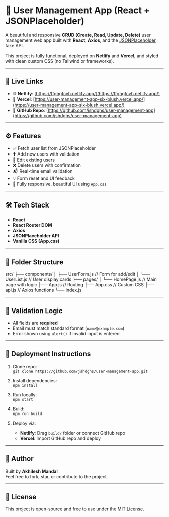 # 👤 User Management App (React + JSONPlaceholder)

A beautiful and responsive **CRUD (Create, Read, Update, Delete)** user management web app built with **React**, **Axios**, and the [JSONPlaceholder](https://jsonplaceholder.typicode.com/users) fake API.

This project is fully functional, deployed on **Netlify** and **Vercel**, and styled with clean custom CSS (no Tailwind or frameworks).

---

## 🔗 Live Links

- 🌐 **Netlify**: [https://ffghgfcvh.netlify.app/](https://ffghgfcvh.netlify.app/)
- 🚀 **Vercel**: [https://user-management-app-six-blush.vercel.app/](https://user-management-app-six-blush.vercel.app/)
- 📁 **GitHub Repo**: [https://github.com/jshdghs/user-management-app](https://github.com/jshdghs/user-management-app)

---

## ⚙️ Features

- ✅ Fetch user list from JSONPlaceholder
- ➕ Add new users with validation
- 🔄 Edit existing users
- ❌ Delete users with confirmation
- 📬 Real-time email validation
- 💡 Form reset and UI feedback
- 💅 Fully responsive, beautiful UI using `App.css`

---

## 🛠️ Tech Stack

- **React**
- **React Router DOM**
- **Axios**
- **JSONPlaceholder API**
- **Vanilla CSS (App.css)**

---

## 📁 Folder Structure

src/
├── components/
│ ├── UserForm.js // Form for add/edit
│ └── UserList.js // User display cards
├── pages/
│ └── HomePage.js // Main page with logic
├── App.js // Routing
├── App.css // Custom CSS
├── api.js // Axios functions
└── index.js

---

## 🧪 Validation Logic

- All fields are **required**
- Email must match standard format (`name@example.com`)
- Error shown using `alert()` if invalid input is entered

---

## 🚀 Deployment Instructions

1. Clone repo:  
   `git clone https://github.com/jshdghs/user-management-app.git`

2. Install dependencies:  
   `npm install`

3. Run locally:  
   `npm start`

4. Build:  
   `npm run build`

5. Deploy via:
   - **Netlify**: Drag `build/` folder or connect GitHub repo
   - **Vercel**: Import GitHub repo and deploy

---

## 🧠 Author

Built by **Akhilesh Mandal**  
Feel free to fork, star, or contribute to the project.

---

## 📜 License

This project is open-source and free to use under the [MIT License](https://opensource.org/licenses/MIT).
